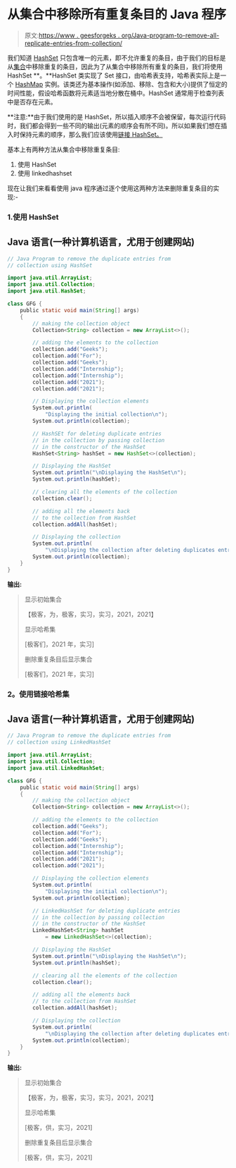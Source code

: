 # 从集合中移除所有重复条目的 Java 程序

> 原文:[https://www . geesforgeks . org/Java-program-to-remove-all-replicate-entries-from-collection/](https://www.geeksforgeeks.org/java-program-to-remove-all-the-duplicate-entries-from-the-collection/)

我们知道 [HashSet](https://www.geeksforgeeks.org/hashset-in-java/) 只包含唯一的元素，即不允许重复的条目，由于我们的目标是从[集合](https://www.geeksforgeeks.org/collections-in-java-2/)中移除重复的条目，因此为了从集合中移除所有重复的条目，我们将使用 HashSet **。**HashSet 类实现了 Set 接口，由哈希表支持，哈希表实际上是一个 [HashMap](https://www.geeksforgeeks.org/java-util-hashmap-in-java/) 实例。该类还为基本操作(如添加、移除、包含和大小)提供了恒定的时间性能，假设哈希函数将元素适当地分散在桶中。HashSet 通常用于检查列表中是否存在元素。

**注意:**由于我们使用的是 HashSet，所以插入顺序不会被保留，每次运行代码时，我们都会得到一些不同的输出(元素的顺序会有所不同)。所以如果我们想在插入时保持元素的顺序，那么我们应该使用[链接 HashSet。](https://www.geeksforgeeks.org/linkedhashset-in-java-with-examples/)

基本上有两种方法从集合中移除重复条目:

1.  使用 HashSet
2.  使用 linkedhashset

现在让我们来看看使用 java 程序通过逐个使用这两种方法来删除重复条目的实现:-

### 1.使用 HashSet

## Java 语言(一种计算机语言，尤用于创建网站)

```java
// Java Program to remove the duplicate entries from
// collection using HashSet

import java.util.ArrayList;
import java.util.Collection;
import java.util.HashSet;

class GFG {
    public static void main(String[] args)
    {
        // making the collection object
        Collection<String> collection = new ArrayList<>();

        // adding the elements to the collection
        collection.add("Geeks");
        collection.add("For");
        collection.add("Geeks");
        collection.add("Internship");
        collection.add("Internship");
        collection.add("2021");
        collection.add("2021");

        // Displaying the collection elements
        System.out.println(
            "Displaying the initial collection\n");
        System.out.println(collection);

        // HashSEt for deleting duplicate entries
        // in the collection by passing collection
        // in the constructor of the HashSet
        HashSet<String> hashSet = new HashSet<>(collection);

        // Displaying the HashSet
        System.out.println("\nDisplaying the HashSet\n");
        System.out.println(hashSet);

        // clearing all the elements of the collection
        collection.clear();

        // adding all the elements back
        // to the collection from HashSet
        collection.addAll(hashSet);

        // Displaying the collection
        System.out.println(
            "\nDisplaying the collection after deleting duplicates entries\n");
        System.out.println(collection);
    }
}
```

**输出:**

> 显示初始集合
> 
> 【极客，为，极客，实习，实习，2021，2021】
> 
> 显示哈希集
> 
> [极客们，2021 年，实习]
> 
> 删除重复条目后显示集合
> 
> [极客们，2021 年，实习]

### **2。使用链接哈希集**

## Java 语言(一种计算机语言，尤用于创建网站)

```java
// Java Program to remove the duplicate entries from
// collection using LinkedHashSet

import java.util.ArrayList;
import java.util.Collection;
import java.util.LinkedHashSet;

class GFG {
    public static void main(String[] args)
    {
        // making the collection object
        Collection<String> collection = new ArrayList<>();

        // adding the elements to the collection
        collection.add("Geeks");
        collection.add("For");
        collection.add("Geeks");
        collection.add("Internship");
        collection.add("Internship");
        collection.add("2021");
        collection.add("2021");

        // Displaying the collection elements
        System.out.println(
            "Displaying the initial collection\n");
        System.out.println(collection);

        // LinkedHashSet for deleting duplicate entries
        // in the collection by passing collection
        // in the constructor of the HashSet
        LinkedHashSet<String> hashSet
            = new LinkedHashSet<>(collection);

        // Displaying the HashSet
        System.out.println("\nDisplaying the HashSet\n");
        System.out.println(hashSet);

        // clearing all the elements of the collection
        collection.clear();

        // adding all the elements back
        // to the collection from HashSet
        collection.addAll(hashSet);

        // Displaying the collection
        System.out.println(
            "\nDisplaying the collection after deleting duplicates entries\n");
        System.out.println(collection);
    }
}
```

**输出:**

> 显示初始集合
> 
> 【极客，为，极客，实习，实习，2021，2021】
> 
> 显示哈希集
> 
> [极客，供，实习，2021]
> 
> 删除重复条目后显示集合
> 
> [极客，供，实习，2021]
